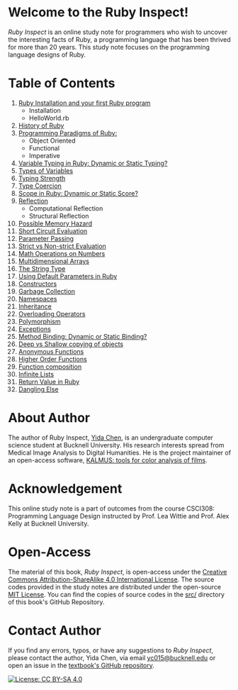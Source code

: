 # Welcome to the Ruby Inspect!

*Ruby Inspect* is an online study note for programmers who wish to uncover the interesting facts of Ruby, a programming language that has been thrived for more than 20 years. This study note focuses on the programming language designs of Ruby. 

# Table of Contents
1. [Ruby Installation and your first Ruby program](installation.md)
    - Installation 
    - HelloWorld.rb 
2. [History of Ruby](history.md)
3. [Programming Paradigms of Ruby:](programming_paradigms.md)
    - Object Oriented 
    - Functional 
    - Imperative 
4. [Variable Typing in Ruby: Dynamic or Static Typing?](variable_typing.md) 
5. [Types of Variables](types_of_variable.md) 
6. [Typing Strength](typing_strengths.md)
7. [Type Coercion](type_coercion.md)
8. [Scope in Ruby: Dynamic or Static Score?](scope.md)
9. [Reflection](reflection.md)
    - Computational Reflection
    - Structural Reflection
10. [Possible Memory Hazard](memory_hazard.md)
11. [Short Circuit Evaluation](short_circuit_evaluation.md)
12. [Parameter Passing](parameter_passing.md)
13. [Strict vs Non-strict Evaluation](strict_evaluation.md)
14. [Math Operations on Numbers](math_operations.md)
15. [Multidimensional Arrays](multidimensional_arrays.md)
16. [The String Type](string_type.md)
17. [Using Default Parameters in Ruby](default_parameters.md)
18. [Constructors](constructors.md)
19. [Garbage Collection](garbage_collection.md)
20. [Namespaces](namespaces.md)
21. [Inheritance](inheritance.md)
22. [Overloading Operators](overloading_operators.md)
23. [Polymorphism](polymorphism.md)
24. [Exceptions](exceptions.md)
25. [Method Binding: Dynamic or Static Binding?](method_binding.md)
26. [Deep vs Shallow copying of objects](deep_shallow_copy.md)
27. [Anonymous Functions](lambda_functions.md)
28. [Higher Order Functions](higher_order_function.md)
29. [Function composition](function_composition.md)
30. [Infinite Lists](infinite_lists.md)
31. [Return Value in Ruby](return_value.md)
32. [Dangling Else](dangling_else.md)

# About Author
The author of Ruby Inspect, [Yida Chen](https://github.com/yc015), is an undergraduate computer science student at Bucknell University. His research interests spread from Medical Image Analysis to Digital Humanities. He is the project maintainer of an open-access software, [KALMUS: tools for color analysis of films](https://github.com/KALMUS-Color-Toolkit/KALMUS).

# Acknowledgement
This online study note is a part of outcomes from the course CSCI308: Programming Language Design instructed by Prof. Lea Wittie and Prof. Alex Kelly at Bucknell University.

# Open-Access
The material of this book, *Ruby Inspect*, is open-access under the [Creative Commons Attribution-ShareAlike 4.0 International License](https://github.com/yc015/Ruby-Inspect/blob/main/RUBY-INSPECT_BOOK_LICENSE). The source codes provided in the study notes are distributed under the open-source [MIT License](https://github.com/yc015/Ruby-Inspect/blob/main/LICENSE). You can find the copies of source codes in the [src/](https://github.com/yc015/Ruby-Inspect/tree/main/src) directory of this book's GitHub Repository.

# Contact Author
If you find any errors, typos, or have any suggestions to *Ruby Inspect*, please contact the author, Yida Chen, via email <yc015@bucknell.edu> or open an issue in the [textbook's GitHub repository](https://github.com/yc015/Ruby-Inspect/issues).

[![License: CC BY-SA 4.0](https://licensebuttons.net/l/by-sa/4.0/88x31.png)](https://creativecommons.org/licenses/by-sa/4.0/)